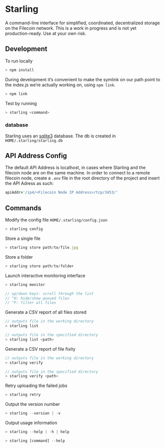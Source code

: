# Starling

A command-line interface for simplified, coordinated, decentralized storage on the Filecoin network. This is a work in progress and is not yet production-ready. Use at your own risk.


## Development

To run locally

```js
> npm install
```

During development it’s convenient to make the symlink on our path point to the index.js we’re actually working on, using `npm link`.

```js
> npm link
```

Test by running

```js
> starling <command>
```

### database

Starling uses an [sqlite3](https://www.npmjs.com/package/sqlite3) database. The db is created in `HOME/.starling/starling.db`

## API Address Config

The default API Address is localhost, in cases where Starling and the filecoin node are on the same machine. In order to connect to a remote filecoin node, create a `.env` file in the root directory of the project and insert the API Adress as such:

```j
apiAddr='/ip4/<Filecoin Node IP Address>/tcp/3453/'
```

## Commands

Modify the config file `HOME/.starling/config.json`

```js
> starling config
```

Store a single file

```js
> starling store path/to/file.jpg
```

Store a folder

```js
> starling store path/to/folder
```

Launch interactive monitoring interface

```js
> starling monitor

// up/down keys: scroll through the list
// ^H: hide/show queued files
// ^F: filter all files
```

Generate a CSV report of all files stored

```js
// outputs file in the working directory
> starling list

// outputs file in the specified directory
> starling list <path>
```

Generate a CSV report of file fixity

```js
// outputs file in the working directory
> starling verify

// outputs file in the specified directory
> starling verify <path>
```

Retry uploading the failed jobs

```js
> starling retry
```

Output the version number

```js
> starling --version | -v
```

Output usage information

```js
> starling --help | -h | help

> starling [command] --help
```
